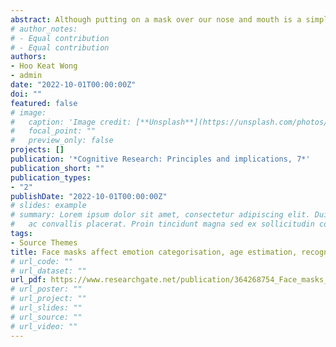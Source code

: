 ```yaml
---
abstract: Although putting on a mask over our nose and mouth is a simple but powerful way to protect ourselves and others during a pandemic, face masks may interfere with how we perceive and recognize one another, and hence, may have far-reaching impacts on communication and social interactions. To date, it remains relatively unknown the extent to which wearing a face mask that conceals the bottom part of the face affects the extraction of different facial information. To address this question, we compared young adults’ performance between masked and unmasked faces in four different tasks: (1) emotion recognition task, (2) famous face recognition and naming test, (3) age estimation task, and (4) gender classification task. Results revealed that the presence of face mask has a negative impact on famous face recognition and emotion recognition, but to a smaller extent on age estimation and gender classification tasks. More interestingly, we observed a female advantage in the famous face recognition and emotion recognition tasks and a female own-gender bias in gender categorisation and age estimation tasks. Overall, these findings allude to the lack of malleability of the adulthood face recognition and perceptual systems.
# author_notes:
# - Equal contribution
# - Equal contribution
authors:
- Hoo Keat Wong
- admin
date: "2022-10-01T00:00:00Z"
doi: ""
featured: false
# image:
#   caption: 'Image credit: [**Unsplash**](https://unsplash.com/photos/jdD8gXaTZsc)'
#   focal_point: ""
#   preview_only: false
projects: []
publication: '*Cognitive Research: Principles and implications, 7*'
publication_short: ""
publication_types:
- "2"
publishDate: "2022-10-01T00:00:00Z"
# slides: example
# summary: Lorem ipsum dolor sit amet, consectetur adipiscing elit. Duis posuere tellus
#   ac convallis placerat. Proin tincidunt magna sed ex sollicitudin condimentum.
tags:
- Source Themes
title: Face masks affect emotion categorisation, age estimation, recognition, and gender classification from faces
# url_code: ""
# url_dataset: ""
url_pdf: https://www.researchgate.net/publication/364268754_Face_masks_affect_emotion_categorisation_age_estimation_recognition_and_gender_classification_from_faces
# url_poster: ""
# url_project: ""
# url_slides: ""
# url_source: ""
# url_video: ""
---
```


